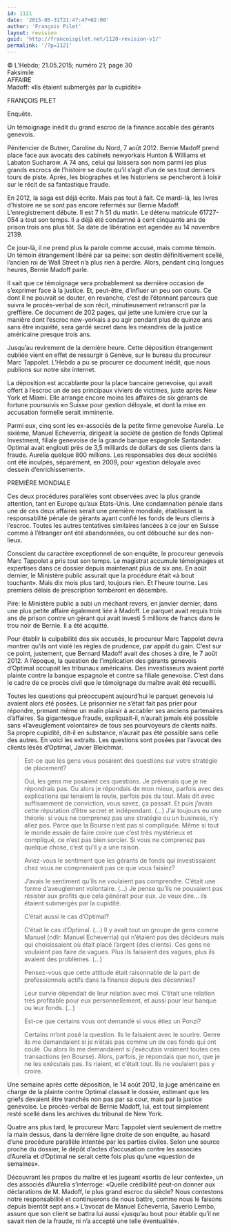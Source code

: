 ```yaml
---
id: 1121
date: '2015-05-31T21:47:47+02:00'
author: 'François Pilet'
layout: revision
guid: 'http://francoispilet.net/1120-revision-v1/'
permalink: '/?p=1121'
---
```


 © L’Hebdo; 21.05.2015; numéro 21; page 30  
Faksimile  
AFFAIRE  
Madoff: «Ils étaient submergés par la cupidité»

FRANÇOIS PILET

Enquête.

Un témoignage inédit du grand escroc de la finance accable des gérants genevois.

Pénitencier de Butner, Caroline du Nord, 7 août 2012. Bernie Madoff prend place face aux avocats des cabinets newyorkais Hunton &amp; Williams et Labaton Sucharow. A 74 ans, celui qui laissera son nom parmi les plus grands escrocs de l’histoire se doute qu’il s’agit d’un de ses tout derniers tours de piste. Après, les biographes et les historiens se pencheront à loisir sur le récit de sa fantastique fraude.

En 2012, la saga est déjà écrite. Mais pas tout à fait. Ce mardi-là, les livres d’histoire ne se sont pas encore refermés sur Bernie Madoff. L’enregistrement débute. Il est 7 h 51 du matin. Le détenu matricule 61727-054 a tout son temps. Il a déjà été condamné à cent cinquante ans de prison trois ans plus tôt. Sa date de libération est agendée au 14 novembre 2139.

Ce jour-là, il ne prend plus la parole comme accusé, mais comme témoin. Un témoin étrangement libéré par sa peine: son destin définitivement scellé, l’ancien roi de Wall Street n’a plus rien à perdre. Alors, pendant cinq longues heures, Bernie Madoff parle.

Il sait que ce témoignage sera probablement sa dernière occasion de s’exprimer face à la justice. Et, peut-être, d’influer un peu son cours. Ce dont il ne pouvait se douter, en revanche, c’est de l’étonnant parcours que suivra le procès-verbal de son récit, minutieusement retranscrit par la greffière. Ce document de 202 pages, qui jette une lumière crue sur la manière dont l’escroc new-yorkais a pu agir pendant plus de quinze ans sans être inquiété, sera gardé secret dans les méandres de la justice américaine presque trois ans.

Jusqu’au revirement de la dernière heure. Cette déposition étrangement oubliée vient en effet de ressurgir à Genève, sur le bureau du procureur Marc Tappolet. L’Hebdo a pu se procurer ce document inédit, que nous publions sur notre site internet.

La déposition est accablante pour la place bancaire genevoise, qui avait offert à l’escroc un de ses principaux viviers de victimes, juste après New York et Miami. Elle arrange encore moins les affaires de six gérants de fortune poursuivis en Suisse pour gestion déloyale, et dont la mise en accusation formelle serait imminente.

Parmi eux, cinq sont les ex-associés de la petite firme genevoise Aurelia. Le sixième, Manuel Echeverria, dirigeait la société de gestion de fonds Optimal Investment, filiale genevoise de la grande banque espagnole Santander. Optimal avait englouti près de 3,5 milliards de dollars de ses clients dans la fraude. Aurelia quelque 800 millions. Les responsables des deux sociétés ont été inculpés, séparément, en 2009, pour «gestion déloyale avec dessein d’enrichissement».

PREMIÈRE MONDIALE

Ces deux procédures parallèles sont observées avec la plus grande attention, tant en Europe qu’aux Etats-Unis. Une condamnation pénale dans une de ces deux affaires serait une première mondiale, établissant la responsabilité pénale de gérants ayant confié les fonds de leurs clients à l’escroc. Toutes les autres tentatives similaires lancées à ce jour en Suisse comme à l’étranger ont été abandonnées, ou ont débouché sur des non-lieux.

Conscient du caractère exceptionnel de son enquête, le procureur genevois Marc Tappolet a pris tout son temps. Le magistrat accumule témoignages et expertises dans ce dossier depuis maintenant plus de six ans. En août dernier, le Ministère public assurait que la procédure était «à bout touchant». Mais dix mois plus tard, toujours rien. Et l’heure tourne. Les premiers délais de prescription tomberont en décembre.

Pire: le Ministère public a subi un méchant revers, en janvier dernier, dans une plus petite affaire également liée à Madoff. Le parquet avait requis trois ans de prison contre un gérant qui avait investi 5 millions de francs dans le trou noir de Bernie. Il a été acquitté.

Pour établir la culpabilité des six accusés, le procureur Marc Tappolet devra montrer qu’ils ont violé les règles de prudence, par appât du gain. C’est sur ce point, justement, que Bernard Madoff avait des choses à dire, le 7 août 2012. A l’époque, la question de l’implication des gérants genevois d’Optimal occupait les tribunaux américains. Des investisseurs avaient porté plainte contre la banque espagnole et contre sa filiale genevoise. C’est dans le cadre de ce procès civil que le témoignage du maître avait été recueilli.

Toutes les questions qui préoccupent aujourd’hui le parquet genevois lui avaient alors été posées. Le prisonnier ne s’était fait pas prier pour répondre, prenant même un malin plaisir à accabler ses anciens partenaires d’affaires. Sa gigantesque fraude, expliquait-il, n’aurait jamais été possible sans «l’aveuglement volontaire» de tous ses pourvoyeurs de clients naïfs. Sa propre cupidité, dit-il en substance, n’aurait pas été possible sans celle des autres. En voici les extraits. Les questions sont posées par l’avocat des clients lésés d’Optimal, Javier Bleichmar.

> Est-ce que les gens vous posaient des questions sur votre stratégie de placement?
> 
> Oui, les gens me posaient ces questions. Je prévenais que je ne répondrais pas. Ou alors je répondais de mon mieux, parfois avec des explications qui tenaient la route, parfois pas du tout. Mais dit avec suffisamment de conviction, vous savez, ça passait. Et puis j’avais cette réputation d’être secret et indépendant. (…) J’ai toujours eu une théorie: si vous ne comprenez pas une stratégie ou un business, n’y allez pas. Parce que la Bourse n’est pas si compliquée. Même si tout le monde essaie de faire croire que c’est très mystérieux et compliqué, ce n’est pas bien sorcier. Si vous ne comprenez pas quelque chose, c’est qu’il y a une raison.
> 
> Aviez-vous le sentiment que les gérants de fonds qui investissaient chez vous ne comprenaient pas ce que vous faisiez?
> 
> J’avais le sentiment qu’ils ne voulaient pas comprendre. C’était une forme d’aveuglement volontaire. (…) Je pense qu’ils ne pouvaient pas résister aux profits que cela générait pour eux. Je veux dire… ils étaient submergés par la cupidité.
> 
> C’était aussi le cas d’Optimal?
> 
> C’était le cas d’Optimal. (…) Il y avait tout un groupe de gens comme Manuel (ndlr: Manuel Echeverria) qui n’étaient pas des décideurs mais qui choisissaient où était placé l’argent (des clients). Ces gens ne voulaient pas faire de vagues. Plus ils faisaient des vagues, plus ils avaient des problèmes. (…)
> 
> Pensez-vous que cette attitude était raisonnable de la part de professionnels actifs dans la finance depuis des décennies?
> 
> Leur survie dépendait de leur relation avec moi. C’était une relation très profitable pour eux personnellement, et aussi pour leur banque ou leur fonds. (…)
> 
> Est-ce que certains vous ont demandé si vous étiez un Ponzi?
> 
> Certains m’ont posé la question. Ils le faisaient avec le sourire. Genre ils me demandaient si je n’étais pas comme un de ces fonds qui ont coulé. Ou alors ils me demandaient si j’exécutais vraiment toutes ces transactions (en Bourse). Alors, parfois, je répondais que non, que je ne les exécutais pas. Ils riaient, et c’était tout. Ils ne voulaient pas y croire.

Une semaine après cette déposition, le 14 août 2012, la juge américaine en charge de la plainte contre Optimal classait le dossier, estimant que les griefs devaient être tranchés non pas par sa cour, mais par la justice genevoise. Le procès-verbal de Bernie Madoff, lui, est tout simplement resté scellé dans les archives du tribunal de New York.

Quatre ans plus tard, le procureur Marc Tappolet vient seulement de mettre la main dessus, dans la dernière ligne droite de son enquête, au hasard d’une procédure parallèle intentée par les parties civiles. Selon une source proche du dossier, le dépôt d’actes d’accusation contre les associés d’Aurelia et d’Optimal ne serait cette fois plus qu’une «question de semaines».

Découvrant les propos du maître et les jugeant «sortis de leur contexte», un des associés d’Aurelia s’interroge: «Quelle crédibilité peut-on donner aux déclarations de M. Madoff, le plus grand escroc du siècle? Nous contestons notre responsabilité et continuerons de nous battre, comme nous le faisons depuis bientôt sept ans.» L’avocat de Manuel Echeverria, Saverio Lembo, assure que son client se battra lui aussi «jusqu’au bout pour établir qu’il ne savait rien de la fraude, ni n’a accepté une telle éventualité».